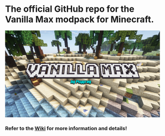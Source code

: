 # The official GitHub repo for the Vanilla Max modpack for Minecraft.

![Splash](https://github.com/psygreg/vanilla-max-minecraft/blob/1615cb13c8ef25fab6cebd8f65f9e90a40af6b61/images/background.png)

### Refer to the [Wiki](https://github.com/psygreg/vanilla-max-minecraft/wiki) for more information and details!
